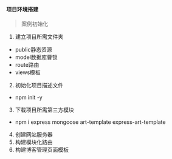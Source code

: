 #### 项目环境搭建
> 案例初始化
1. 建立项目所需文件夹
- public静态资源
- model数据库曹锁
- route路由
- views模板
2. 初始化项目描述文件
- npm init -y
3. 下载项目所需第三方模块
- npm i express mongoose art-template express-art-template
4. 创建网站服务器
5. 构建模块化路由
6. 构建博客管理页面模板